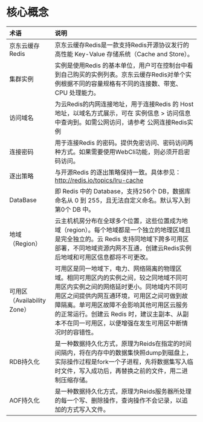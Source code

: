 # 核心概念

| 术语 |  说明  |
| :--- | :---  |
| 京东云缓存Redis  |  	京东云缓存Redis是一款支持Redis开源协议发行的高性能 Key-Value 存储系统（Cache and Store）。
| 集群实例	  |  实例是使用Redis 的基本单位，用户可在控制台中看到自己购买的实例列表。京东云缓存Redis对单个实例根据不同的容量规格有不同的连接数、带宽、CPU 处理能力。
| 访问域名  |  	为云Redis的内网连接地址，用于连接Redis 的 Host 地址，以域名方式展示，可在 实例信息 > 访问信息 中查询到。如需公网访问，请参考  公网连接Redis实例
| 连接密码  |  	用于连接Redis 的密码。提供免密访问、密码访问两种方式。如果需要使用WebCli功能，则必须开启密码访问。
| 逐出策略  |  	与开源Redis 的逐出策略保持一致。具体参见：http://redis.io/topics/lru-cache
| DataBase  |  	即 Redis 中的 Database，支持256个 DB，数据库命名从 0 到 255，且无法自定义命名。默认写入到第0个 DB 中。
| 地域（Region）  |  	云主机机房分布在全球多个位置，这些位置成为地域（region）。每个地域都是一个独立的地理区域且是完全独立的。云 Redis 支持同地域下跨多可用区部署，不同地域资源内网不互通，创建云Redis实例后地域和可用区信息都将不可更改。
| 可用区（Availability Zone）  |  	可用区是同一地域下，电力、网络隔离的物理区域。相同可用区内的实例之间，较之同地域不同可用区内实例之间的网络延时更小。同地域内不同可用区之间提供内网互通环境，可用区之间可做到故障隔离。单可用区故障不会影响其他可用区云服务的正常运行。创建云 Redis 时，建议主副本、从副本不在同一可用区，以便增强在发生可用区中断情况时的容错性。
| RDB持久化  |  	是一种数据持久化方式，原理为Reids在指定的时间间隔内，将在内存中的数据集快照dump到磁盘上，实际操作过程是fork一个子进程，先将数据集写入临时文件，写入成功后，再替换之前的文件，用二进制压缩存储。
| AOF持久化  |  	是一种数据持久化方式，原理为Reids服务器所处理的每一个写、删除操作，查询操作不会记录，以追加的方式写入文件。


